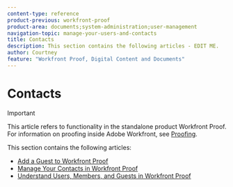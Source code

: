 ```yaml
---
content-type: reference
product-previous: workfront-proof
product-area: documents;system-administration;user-management
navigation-topic: manage-your-users-and-contacts
title: Contacts
description: This section contains the following articles - EDIT ME.
author: Courtney
feature: "Workfront Proof, Digital Content and Documents"
---
```


# Contacts

>[!IMPORTANT]
>
>This article refers to functionality in the standalone product Workfront Proof. For information on proofing inside Adobe Workfront, see [Proofing](../../../review-and-approve-work/proofing/proofing.md).

This section contains the following articles:

* [Add a Guest to Workfront Proof](../../../workfront-proof/wp-mnguserscontacts/contacts/add-guest.md) 
* [Manage Your Contacts in Workfront Proof](../../../workfront-proof/wp-mnguserscontacts/contacts/manage-contacts.md) 
* [Understand Users, Members, and Guests in Workfront Proof](../../../workfront-proof/wp-mnguserscontacts/contacts/use-members-guests.md)


